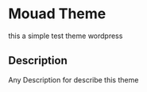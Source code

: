 # Mouad Theme

this a simple test theme wordpress

## Description

Any Description for describe this theme



